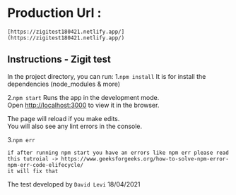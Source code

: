 # Production  Url : 
	[https://zigitest180421.netlify.app/](https://zigitest180421.netlify.app/)

## Instructions - Zigit test


In the project directory, you can run:
1.`npm install`
	It is for install the dependencies (node_modules & more)

2.`npm start`
Runs the app in the development mode.\
Open [http://localhost:3000](http://localhost:3000) to view it in the browser.

The page will reload if you make edits.\
You will also see any lint errors in the console.



3.`npm err `
	
	if after running npm start you have an errors like npm err please read this tutroial -> https://www.geeksforgeeks.org/how-to-solve-npm-error-npm-err-code-elifecycle/
	it will fix that

The test developed by `David Levi`
18/04/2021
